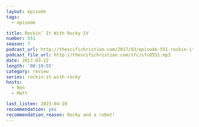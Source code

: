 ```yaml
---
layout: episode
tags:
  - episode

title: Rockin’ It With Rocky IV
number: 551
season: 7
podcast_url: http://thescifichristian.com/2017/03/episode-551-rockin-it-with-rocky-iv/
podcast_file_url: http://thescifichristian.com/sfc/sfc0551.mp3
date: 2017-03-22
length: '00:19:55'
category: review
series: rockin-it-with-rocky
hosts:
  - Ben
  - Matt

last_listen: 2023-04-10
recommendation: yes
recommendation_reason: Rocky and a robot!
---
```


